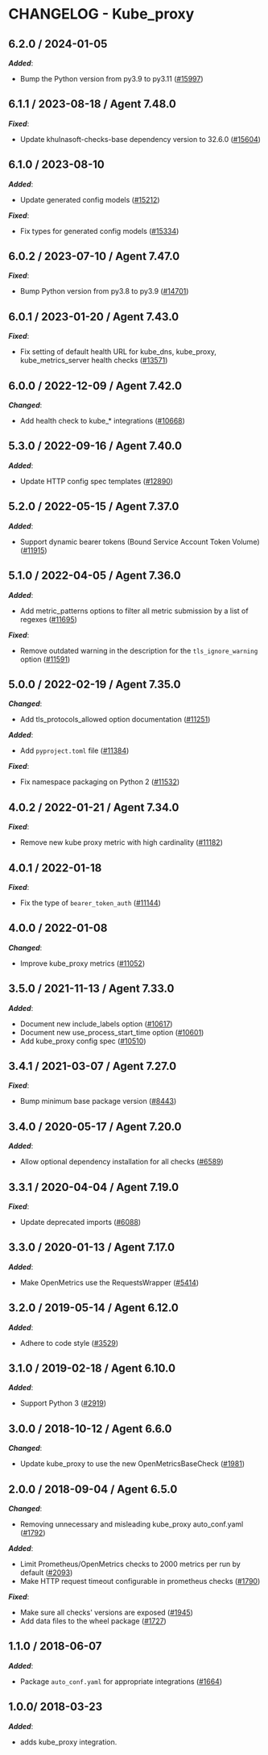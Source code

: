 # CHANGELOG - Kube_proxy

<!-- towncrier release notes start -->

## 6.2.0 / 2024-01-05

***Added***:

* Bump the Python version from py3.9 to py3.11 ([#15997](https://github.com/KhulnaSoft/integrations-core/pull/15997))

## 6.1.1 / 2023-08-18 / Agent 7.48.0

***Fixed***:

* Update khulnasoft-checks-base dependency version to 32.6.0 ([#15604](https://github.com/KhulnaSoft/integrations-core/pull/15604))

## 6.1.0 / 2023-08-10

***Added***:

* Update generated config models ([#15212](https://github.com/KhulnaSoft/integrations-core/pull/15212))

***Fixed***:

* Fix types for generated config models ([#15334](https://github.com/KhulnaSoft/integrations-core/pull/15334))

## 6.0.2 / 2023-07-10 / Agent 7.47.0

***Fixed***:

* Bump Python version from py3.8 to py3.9 ([#14701](https://github.com/KhulnaSoft/integrations-core/pull/14701))

## 6.0.1 / 2023-01-20 / Agent 7.43.0

***Fixed***:

* Fix setting of default health URL for kube_dns, kube_proxy, kube_metrics_server health checks ([#13571](https://github.com/KhulnaSoft/integrations-core/pull/13571))

## 6.0.0 / 2022-12-09 / Agent 7.42.0

***Changed***:

* Add health check to kube_* integrations ([#10668](https://github.com/KhulnaSoft/integrations-core/pull/10668))

## 5.3.0 / 2022-09-16 / Agent 7.40.0

***Added***:

* Update HTTP config spec templates ([#12890](https://github.com/KhulnaSoft/integrations-core/pull/12890))

## 5.2.0 / 2022-05-15 / Agent 7.37.0

***Added***:

* Support dynamic bearer tokens (Bound Service Account Token Volume) ([#11915](https://github.com/KhulnaSoft/integrations-core/pull/11915))

## 5.1.0 / 2022-04-05 / Agent 7.36.0

***Added***:

* Add metric_patterns options to filter all metric submission by a list of regexes ([#11695](https://github.com/KhulnaSoft/integrations-core/pull/11695))

***Fixed***:

* Remove outdated warning in the description for the `tls_ignore_warning` option ([#11591](https://github.com/KhulnaSoft/integrations-core/pull/11591))

## 5.0.0 / 2022-02-19 / Agent 7.35.0

***Changed***:

* Add tls_protocols_allowed option documentation ([#11251](https://github.com/KhulnaSoft/integrations-core/pull/11251))

***Added***:

* Add `pyproject.toml` file ([#11384](https://github.com/KhulnaSoft/integrations-core/pull/11384))

***Fixed***:

* Fix namespace packaging on Python 2 ([#11532](https://github.com/KhulnaSoft/integrations-core/pull/11532))

## 4.0.2 / 2022-01-21 / Agent 7.34.0

***Fixed***:

* Remove new kube proxy metric with high cardinality ([#11182](https://github.com/KhulnaSoft/integrations-core/pull/11182))

## 4.0.1 / 2022-01-18

***Fixed***:

* Fix the type of `bearer_token_auth` ([#11144](https://github.com/KhulnaSoft/integrations-core/pull/11144))

## 4.0.0 / 2022-01-08

***Changed***:

* Improve kube_proxy metrics ([#11052](https://github.com/KhulnaSoft/integrations-core/pull/11052))

## 3.5.0 / 2021-11-13 / Agent 7.33.0

***Added***:

* Document new include_labels option ([#10617](https://github.com/KhulnaSoft/integrations-core/pull/10617))
* Document new use_process_start_time option ([#10601](https://github.com/KhulnaSoft/integrations-core/pull/10601))
* Add kube_proxy config spec ([#10510](https://github.com/KhulnaSoft/integrations-core/pull/10510))

## 3.4.1 / 2021-03-07 / Agent 7.27.0

***Fixed***:

* Bump minimum base package version ([#8443](https://github.com/KhulnaSoft/integrations-core/pull/8443))

## 3.4.0 / 2020-05-17 / Agent 7.20.0

***Added***:

* Allow optional dependency installation for all checks ([#6589](https://github.com/KhulnaSoft/integrations-core/pull/6589))

## 3.3.1 / 2020-04-04 / Agent 7.19.0

***Fixed***:

* Update deprecated imports ([#6088](https://github.com/KhulnaSoft/integrations-core/pull/6088))

## 3.3.0 / 2020-01-13 / Agent 7.17.0

***Added***:

* Make OpenMetrics use the RequestsWrapper ([#5414](https://github.com/KhulnaSoft/integrations-core/pull/5414))

## 3.2.0 / 2019-05-14 / Agent 6.12.0

***Added***:

* Adhere to code style ([#3529](https://github.com/KhulnaSoft/integrations-core/pull/3529))

## 3.1.0 / 2019-02-18 / Agent 6.10.0

***Added***:

* Support Python 3 ([#2919](https://github.com/KhulnaSoft/integrations-core/pull/2919))

## 3.0.0 / 2018-10-12 / Agent 6.6.0

***Changed***:

* Update kube_proxy to use the new OpenMetricsBaseCheck ([#1981][1])

## 2.0.0 / 2018-09-04 / Agent 6.5.0

***Changed***:

* Removing unnecessary and misleading kube_proxy auto_conf.yaml ([#1792][5])

***Added***:

* Limit Prometheus/OpenMetrics checks to 2000 metrics per run by default ([#2093][2])
* Make HTTP request timeout configurable in prometheus checks ([#1790][4])

***Fixed***:

* Make sure all checks' versions are exposed ([#1945][3])
* Add data files to the wheel package ([#1727][6])

## 1.1.0 / 2018-06-07

***Added***:

* Package `auto_conf.yaml` for appropriate integrations ([#1664][7])

## 1.0.0/ 2018-03-23

***Added***:

* adds kube_proxy integration.

[1]: https://github.com/KhulnaSoft/integrations-core/pull/1981
[2]: https://github.com/KhulnaSoft/integrations-core/pull/2093
[3]: https://github.com/KhulnaSoft/integrations-core/pull/1945
[4]: https://github.com/KhulnaSoft/integrations-core/pull/1790
[5]: https://github.com/KhulnaSoft/integrations-core/pull/1792
[6]: https://github.com/KhulnaSoft/integrations-core/pull/1727
[7]: https://github.com/KhulnaSoft/integrations-core/pull/1664
